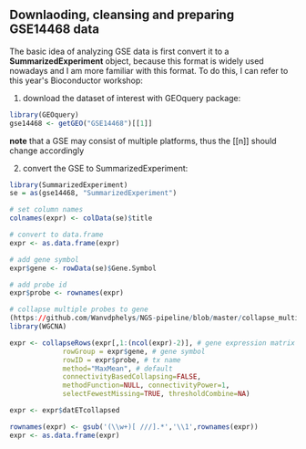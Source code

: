 ## Downlaoding, cleansing and preparing GSE14468 data

The basic idea of analyzing GSE data is first convert it to a **SummarizedExperiment** object, because this format is widely used nowadays and I am more familiar with this format.
To do this, I can refer to this year's Bioconductor workshop:
1. download the dataset of interest with GEOquery package:
```R
library(GEOquery)
gse14468 <- getGEO("GSE14468")[[1]]
```
**note** that a GSE may consist of multiple platforms, thus the [[n]] should change accordingly

2. convert the GSE to SummarizedExperiment:
```R
library(SummarizedExperiment)
se = as(gse14468, "SummarizedExperiment")

# set column names
colnames(expr) <- colData(se)$title

# convert to data.frame
expr <- as.data.frame(expr)

# add gene symbol
expr$gene <- rowData(se)$Gene.Symbol

# add probe id
expr$probe <- rownames(expr)

# collapse multiple probes to gene 
(https://github.com/Wanvdphelys/NGS-pipeline/blob/master/collapse_multiple_tx2gene.md)
library(WGCNA)

expr <- collapseRows(expr[,1:(ncol(expr)-2)], # gene expression matrix
             rowGroup = expr$gene, # gene symbol
             rowID = expr$probe, # tx name
             method="MaxMean", # default 
             connectivityBasedCollapsing=FALSE,
             methodFunction=NULL, connectivityPower=1,
             selectFewestMissing=TRUE, thresholdCombine=NA)

expr <- expr$datETcollapsed

rownames(expr) <- gsub('(\\w+)[ ///].*','\\1',rownames(expr))
expr <- as.data.frame(expr)

```

